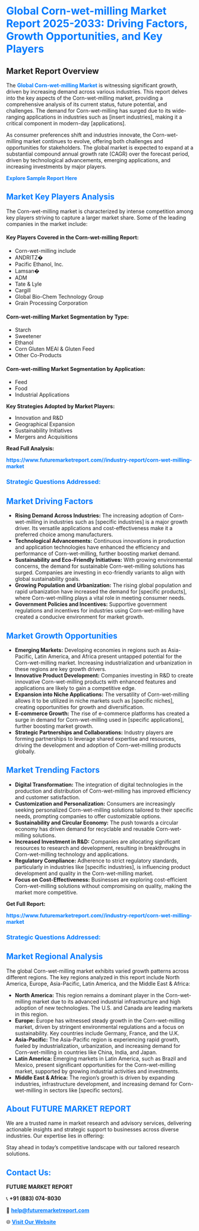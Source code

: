 <h1 style="color: #007BFF;">Global Corn-wet-milling Market Report 2025-2033: Driving Factors, Growth Opportunities, and Key Players</h1>

<section id="overview">
<h2>Market Report Overview</h2>
<p>The <a href="https://www.futuremarketreport.com//industry-report/corn-wet-milling-market" style="color: #007BFF; text-decoration: none;"><strong>Global Corn-wet-milling Market</strong></a> is witnessing significant growth, driven by increasing demand across various industries. This report delves into the key aspects of the Corn-wet-milling market, providing a comprehensive analysis of its current status, future potential, and challenges. The demand for Corn-wet-milling has surged due to its wide-ranging applications in industries such as [insert industries], making it a critical component in modern-day [applications].</p>
<p>As consumer preferences shift and industries innovate, the Corn-wet-milling market continues to evolve, offering both challenges and opportunities for stakeholders. The global market is expected to expand at a substantial compound annual growth rate (CAGR) over the forecast period, driven by technological advancements, emerging applications, and increasing investments by major players.</p>
</section>

<section id="overview">
<p><a href="https://www.futuremarketreport.com//request-sample/reportId=52270" style="color: #007BFF; text-decoration: none;"><strong>Explore Sample Report Here</strong></a></p>
</section>

<section id="key-players">
<h2 style="color: #007BFF;">Market Key Players Analysis</h2>
<p>The Corn-wet-milling market is characterized by intense competition among key players striving to capture a larger market share. Some of the leading companies in the market include:</p>
<h4>Key Players Covered in the Corn-wet-milling Report:</h4>
<ul><li>Corn-wet-milling include</li><li>ANDRITZ�</li><li>Pacific Ethanol, Inc.</li><li>Lamsan�</li><li>ADM</li><li>Tate &amp; Lyle</li><li>Cargill</li><li>Global Bio-Chem Technology Group</li><li>Grain Processing Corporation</li></ul>
<h4>Corn-wet-milling Market Segmentation by Type:</h4>
<ul><li>Starch</li><li>Sweetener</li><li>Ethanol</li><li>Corn Gluten MEAl &amp; Gluten Feed</li><li>Other Co-Products</li></ul>

<h4>Corn-wet-milling Market Segmentation by Application:</h4>
<ul><li>Feed</li><li>Food</li><li>Industrial Applications</li></ul>
<p><strong>Key Strategies Adopted by Market Players:</strong></p>
<ul>
<li>Innovation and R&D</li>
<li>Geographical Expansion</li>
<li>Sustainability Initiatives</li>
<li>Mergers and Acquisitions</li>
</ul>
</section>

<section>
<p><strong>Read Full Analysis: </strong></p><a href="https://www.futuremarketreport.com//industry-report/corn-wet-milling-market" style="color: #007BFF; text-decoration: none;"><strong>https://www.futuremarketreport.com//industry-report/corn-wet-milling-market</strong></a>
<h3 style="color: #007BFF;">Strategic Questions Addressed:</h3>
</section>

<section id="driving-factors">
<h2 style="color: #007BFF;">Market Driving Factors</h2>
<ul>
<li><strong>Rising Demand Across Industries:</strong> The increasing adoption of Corn-wet-milling in industries such as [specific industries] is a major growth driver. Its versatile applications and cost-effectiveness make it a preferred choice among manufacturers.</li>
<li><strong>Technological Advancements:</strong> Continuous innovations in production and application technologies have enhanced the efficiency and performance of Corn-wet-milling, further boosting market demand.</li>
<li><strong>Sustainability and Eco-Friendly Initiatives:</strong> With growing environmental concerns, the demand for sustainable Corn-wet-milling solutions has surged. Companies are investing in eco-friendly variants to align with global sustainability goals.</li>
<li><strong>Growing Population and Urbanization:</strong> The rising global population and rapid urbanization have increased the demand for [specific products], where Corn-wet-milling plays a vital role in meeting consumer needs.</li>
<li><strong>Government Policies and Incentives:</strong> Supportive government regulations and incentives for industries using Corn-wet-milling have created a conducive environment for market growth.</li>
</ul>
</section>

<section id="growth-opportunities">
<h2 style="color: #007BFF;">Market Growth Opportunities</h2>
<ul>
<li><strong>Emerging Markets:</strong> Developing economies in regions such as Asia-Pacific, Latin America, and Africa present untapped potential for the Corn-wet-milling market. Increasing industrialization and urbanization in these regions are key growth drivers.</li>
<li><strong>Innovative Product Development:</strong> Companies investing in R&D to create innovative Corn-wet-milling products with enhanced features and applications are likely to gain a competitive edge.</li>
<li><strong>Expansion into Niche Applications:</strong> The versatility of Corn-wet-milling allows it to be utilized in niche markets such as [specific niches], creating opportunities for growth and diversification.</li>
<li><strong>E-commerce Growth:</strong> The rise of e-commerce platforms has created a surge in demand for Corn-wet-milling used in [specific applications], further boosting market growth.</li>
<li><strong>Strategic Partnerships and Collaborations:</strong> Industry players are forming partnerships to leverage shared expertise and resources, driving the development and adoption of Corn-wet-milling products globally.</li>
</ul>
</section>

<section id="trending-factors">
<h2 style="color: #007BFF;">Market Trending Factors</h2>
<ul>
<li><strong>Digital Transformation:</strong> The integration of digital technologies in the production and distribution of Corn-wet-milling has improved efficiency and customer satisfaction.</li>
<li><strong>Customization and Personalization:</strong> Consumers are increasingly seeking personalized Corn-wet-milling solutions tailored to their specific needs, prompting companies to offer customizable options.</li>
<li><strong>Sustainability and Circular Economy:</strong> The push towards a circular economy has driven demand for recyclable and reusable Corn-wet-milling solutions.</li>
<li><strong>Increased Investment in R&D:</strong> Companies are allocating significant resources to research and development, resulting in breakthroughs in Corn-wet-milling technology and applications.</li>
<li><strong>Regulatory Compliance:</strong> Adherence to strict regulatory standards, particularly in industries like [specific industries], is influencing product development and quality in the Corn-wet-milling market.</li>
<li><strong>Focus on Cost-Effectiveness:</strong> Businesses are exploring cost-efficient Corn-wet-milling solutions without compromising on quality, making the market more competitive.</li>
</ul>
</section>

<section>
<p><strong>Get Full Report: </strong></p><a href="https://www.futuremarketreport.com//industry-report/corn-wet-milling-market" style="color: #007BFF; text-decoration: none;"><strong>https://www.futuremarketreport.com//industry-report/corn-wet-milling-market</strong></a>
<h3 style="color: #007BFF;">Strategic Questions Addressed:</h3>
</section>


<section id="regional-analysis">
<h2 style="color: #007BFF;">Market Regional Analysis</h2>
<p>The global Corn-wet-milling market exhibits varied growth patterns across different regions. The key regions analyzed in this report include North America, Europe, Asia-Pacific, Latin America, and the Middle East & Africa:</p>
<ul>
<li><strong>North America:</strong> This region remains a dominant player in the Corn-wet-milling market due to its advanced industrial infrastructure and high adoption of new technologies. The U.S. and Canada are leading markets in this region.</li>
<li><strong>Europe:</strong> Europe has witnessed steady growth in the Corn-wet-milling market, driven by stringent environmental regulations and a focus on sustainability. Key countries include Germany, France, and the U.K.</li>
<li><strong>Asia-Pacific:</strong> The Asia-Pacific region is experiencing rapid growth, fueled by industrialization, urbanization, and increasing demand for Corn-wet-milling in countries like China, India, and Japan.</li>
<li><strong>Latin America:</strong> Emerging markets in Latin America, such as Brazil and Mexico, present significant opportunities for the Corn-wet-milling market, supported by growing industrial activities and investments.</li>
<li><strong>Middle East & Africa:</strong> The region’s growth is driven by expanding industries, infrastructure development, and increasing demand for Corn-wet-milling in sectors like [specific sectors].</li>
</ul>
</section>

<footer>
<h2 style="color: #007BFF;">About FUTURE MARKET REPORT</h2>
<p>We are a trusted name in market research and advisory services, delivering actionable insights and strategic support to businesses across diverse industries. Our expertise lies in offering:</p>

<p>Stay ahead in today’s competitive landscape with our tailored research solutions.</p>

<h2 style="color: #007BFF;">Contact Us:</h2>
<p><strong>FUTURE MARKET REPORT</strong></p>
<p>📞 <strong>+91 (883) 074-8030</strong></p>
<p>📧 <strong><a href="mailto:help@futuremarketreport.com" style="color: #007BFF;">help@futuremarketreport.com</a></strong></p>
<p>🌐 <strong><a href="https://www.futuremarketreport.com/" style="color: #007BFF;">Visit Our Website</a></strong></p>
</footer>
